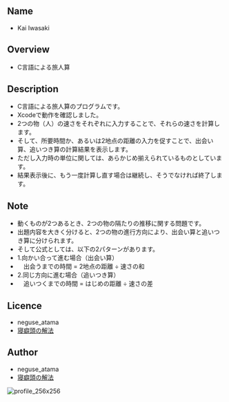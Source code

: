 ## Name
* Kai Iwasaki

## Overview
* C言語による旅人算

## Description
* C言語による旅人算のプログラムです。
* Xcodeで動作を確認しました。
* 2つの物（人）の速さをそれぞれに入力することで、それらの速さを計算します。
* そして、所要時間か、あるいは2地点の距離の入力を促すことで、出会い算、追いつき算の計算結果を表示します。
* ただし入力時の単位に関しては、あらかじめ揃えられているものとしています。
* 結果表示後に、もう一度計算し直す場合は継続し、そうでなければ終了します。

## Note
* 動くものが2つあるとき、2つの物の隔たりの推移に関する問題です。
* 出題内容を大きく分けると、2つの物の進行方向により、出会い算と追いつき算に分けられます。
* そして公式としては、以下の2パターンがあります。
* 1.向かい合って進む場合（出会い算）
* 　出会うまでの時間 = 2地点の距離 ÷ 速さの和
* 2.同じ方向に進む場合（追いつき算）
* 　追いつくまでの時間 = はじめの距離 ÷ 速さの差

## Licence
* neguse_atama
* [寝癖頭の解法](https://neguse-atama.hatenablog.com)

## Author
* neguse_atama
* [寝癖頭の解法](https://neguse-atama.hatenablog.com)

![profile_256x256](https://user-images.githubusercontent.com/62793333/79065145-f3a2a180-7ce8-11ea-9b33-0973ec940251.png)
